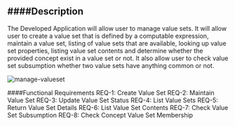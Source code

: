 ####Description
--------------
The Developed Application will allow user to manage value sets. It will allow user to create a value set that is defined by a computable expression, maintain a value set, listing of value sets that are available, looking up value set properties, listing value set contents and determine whether the provided concept exist in a value set or not.  It also allow user to check value set subsumption whether two value sets have anything common or not. 

![manage-valueset](https://f.cloud.github.com/assets/4283040/1260785/2a626db6-2c16-11e3-9cc3-08273b329106.PNG)

####Functional Requirements
REQ-1: 	Create Value Set
REQ-2:	Maintain Value Set
REQ-3: 	Update Value Set Status
REQ-4:	List Value Sets
REQ-5:	Return Value Set Details
REQ-6:	List Value Set Contents
REQ-7:  Check Value Set Subsumption
REQ-8: 	Check Concept Value Set Membership
